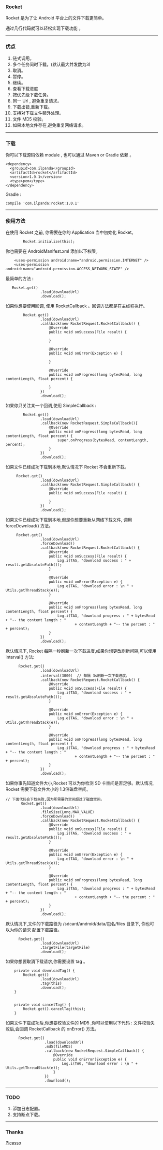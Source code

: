 ###  Rocket

Rocket 是为了让 Android 平台上的文件下载更简单。

通过几行代码就可以轻松实现下载功能 。

---

###  优点
1. 链式调用。
2. 多个任务同时下载。(默认最大并发数为3)
3. 取消。
4. 暂停。
5. 继续。
6. 查看下载进度
7. 按优先级下载任务。
8. 同一 Url , 避免重复请求。
9. 下载出错,重新下载。
10. 支持对下载文件额外处理。
11. 文件 MD5 校验。
12. 如果本地文件存在,避免重复网络请求。

---

### 下载


你可以下载源码依赖 module , 也可以通过 Maven or Gradle 依赖 。

```
<dependency>
  <groupId>com.ilpanda</groupId>
  <artifactId>rocket</artifactId>
  <version>1.0.1</version>
  <type>pom</type>
</dependency>
```

Gradle :

```
compile 'com.ilpanda:rocket:1.0.1'
```
---


### 使用方法


在使用 Rocket 之前, 你需要在你的 Application 当中初始化 Rocket。

```
        Rocket.initialize(this);
```

你也需要在 AndroidManifest.xml 添加以下权限。

```
    <uses-permission android:name="android.permission.INTERNET" />
    <uses-permission android:name="android.permission.ACCESS_NETWORK_STATE" />
```


最简单的方法 :

```
   Rocket.get()
                .load(downloadUrl)
                .download();
```


如果你想要使用回调, 使用 RocketCallback 。回调方法都是在主线程执行。

```
        Rocket.get()
                .load(downloadUrl)
                .callback(new RocketRequest.RocketCallback() {
                    @Override
                    public void onSuccess(File result) {

                    }

                    @Override
                    public void onError(Exception e) {

                    }

                    @Override
                    public void onProgress(long bytesRead, long contentLength, float percent) {

                    }
                })
                .download();
```

如果你只关注某一个回调,使用 SimpleCallback :

```
        Rocket.get()
                .load(downloadUrl)
                .callback(new RocketRequest.SimpleCallback(){
                    @Override
                    public void onProgress(long bytesRead, long contentLength, float percent) {
                        super.onProgress(bytesRead, contentLength, percent);
                    }
                })
                .download();
```


如果文件已经成功下载到本地,默认情况下 Rocket 不会重新下载。

```
     Rocket.get()
                .load(downloadUrl)
                .callback(new RocketRequest.SimpleCallback() {
                    @Override
                    public void onSuccess(File result) {

                    }
                })
                .download();
```

如果文件已经成功下载到本地,但是你想要重新从网络下载文件, 调用 forceDownload() 方法。

```
     Rocket.get()
                .load(downloadUrl)
                .forceDownload()
                .callback(new RocketRequest.RocketCallback() {
                    @Override
                    public void onSuccess(File result) {
                        Log.i(TAG, "download success : " + result.getAbsolutePath());
                    }

                    @Override
                    public void onError(Exception e) {
                        Log.e(TAG, "download error : \n " + Utils.getThreadStack(e));
                    }

                    @Override
                    public void onProgress(long bytesRead, long contentLength, float percent) {
                        Log.i(TAG, "download progress : " + bytesRead + "-- the content length : "
                                + contentLength + "-- the percent : " + percent);
                    }
                })
                .download();
```

默认情况下, Rocket 每隔一秒刷新一次下载进度,如果你想更改刷新间隔,可以使用 interval() 方法:

```
      Rocket.get()
                .load(downloadUrl)
                .interval(3000)  // 每隔 3s刷新一次下载进度。
                .callback(new RocketRequest.RocketCallback() {
                    @Override
                    public void onSuccess(File result) {
                        Log.i(TAG, "download success : " + result.getAbsolutePath());
                    }

                    @Override
                    public void onError(Exception e) {
                        Log.e(TAG, "download error : \n " + Utils.getThreadStack(e));
                    }

                    @Override
                    public void onProgress(long bytesRead, long contentLength, float percent) {
                        Log.i(TAG, "download progress : " + bytesRead + "-- the content length : "
                                + contentLength + "-- the percent : " + percent);
                    }
                })
                .download();
```

如果你事先知道文件大小,Rocket 可以为你检测 SD 卡空间是否足够。默认情况, Rocket 需要下载文件大小的
1.3倍磁盘空间。

```
// 下面代码会下载失败,因为所需要的空间超过了磁盘空间。
       Rocket.get()
                .load(downloadUrl)
                .fileSize(Long.MAX_VALUE)
                .forceDownload()
                .callback(new RocketRequest.RocketCallback() {
                    @Override
                    public void onSuccess(File result) {
                        Log.i(TAG, "download success : " + result.getAbsolutePath());
                    }

                    @Override
                    public void onError(Exception e) {
                        Log.e(TAG, "download error : \n " + Utils.getThreadStack(e));
                    }

                    @Override
                    public void onProgress(long bytesRead, long contentLength, float percent) {
                        Log.i(TAG, "download progress : " + bytesRead + "-- the content length : "
                                + contentLength + "-- the percent : " + percent);
                    }
                })
                .download();
```

默认情况下,文件的下载路径为 /sdcard/android/data/包名/files 目录下, 你也可以为你的请求
配置下载路径。


```
      Rocket.get()
                .load(downloadUrl)
                .targetFile(targetFile)
                .download();
```


如果你想要取消下载请求,你需要设置 tag 。

```
    private void downloadTag() {
        Rocket.get()
                .load(downloadUrl)
                .tag(this)
                .download();
    }


    private void cancelTag() {
        Rocket.get().cancelTag(this);
    }

```

如果文件下载成功后,你想要校验文件的 MD5 ,你可以使用以下代码 :
文件校验失败后,会回调 RocketCallback 的 onError() 方法。

```
      Rocket.get()
                  .load(downloadUrl)
                  .md5(fileMD5)
                  .callback(new RocketRequest.SimpleCallback() {
                      @Override
                      public void onError(Exception e) {
                          Log.i(TAG, "download error : \n " + Utils.getThreadStack(e));
                      }
                  })
                  .download();
```

---

### TODO
1. 添加日志配置。
2. 支持断点下载。

---

### Thanks

[Picasso](https://github.com/square/picasso)
